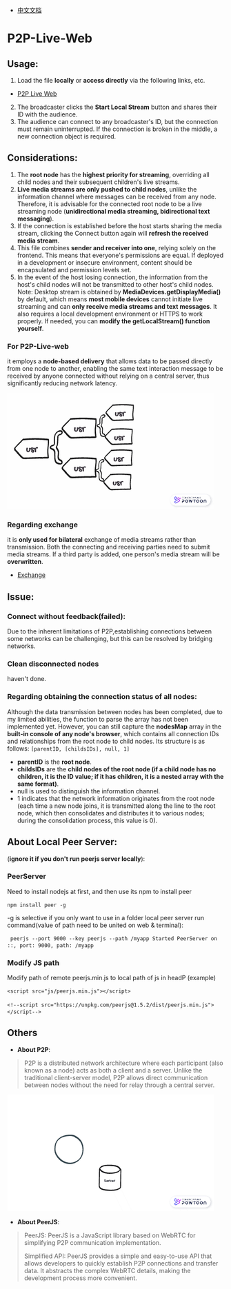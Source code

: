 - [中文文档](README_CN.md)

# P2P-Live-Web

## Usage:
1. Load the file **locally** or **access directly** via the following links, etc.
+ [P2P Live Web](https://aiksxd.github.io/P2PLiveWeb.html)
2. The broadcaster clicks the **Start Local Stream** button and shares their ID with the audience.
3. The audience can connect to any broadcaster's ID, but the connection must remain uninterrupted. If the connection is broken in the middle, a new connection object is required.

## **Considerations**:
1. The **root node** has the **highest priority for streaming**, overriding all child nodes and their subsequent children's live streams.
2. **Live media streams are only pushed to child nodes**, unlike the information channel where messages can be received from any node. Therefore, it is advisable for the connected root node to be a live streaming node (**unidirectional media streaming, bidirectional text messaging**).
3. If the connection is established before the host starts sharing the media stream, clicking the Connect button again will **refresh the received media stream**.
4. This file combines **sender and receiver into one**, relying solely on the frontend. This means that everyone's permissions are equal. If deployed in a development or insecure environment, content should be encapsulated and permission levels set.
5. In the event of the host losing connection, the information from the host's child nodes will not be transmitted to other host's child nodes.
Note: Desktop stream is obtained by **MediaDevices.getDisplayMedia()** by default, which means **most mobile devices** cannot initiate live streaming and can **only receive media streams and text messages**. It also requires a local development environment or HTTPS to work properly. If needed, you can **modify the getLocalStream() function yourself**.

### For **P2P-Live-web**
 it employs a **node-based delivery** that allows data to be passed directly from one node to another, enabling the same text interaction message to be received by anyone connected without relying on a central server, thus significantly reducing network latency.
 
 ![DeliverGIF](https://github.com/aiksxd/material/blob/main/img/DeliverGIF.gif)

### Regarding **exchange**
it is **only used for bilateral** exchange of media streams rather than transmission. Both the connecting and receiving parties need to submit media streams. If a third party is added, one person's media stream will be **overwritten**.
- [Exchange](https://aiksxd.github.io/exchange.html)

## Issue: 
### Connect without feedback(failed):
Due to the inherent limitations of P2P,establishing connections between some networks can be challenging, but this can be resolved by bridging networks.
### Clean disconnected nodes
haven't done.

### Regarding obtaining the connection status of all nodes: 
Although the data transmission between nodes has been completed, due to my limited abilities, the function to parse the array has not been implemented yet.
However, you can still capture the **nodesMap** array in the **built-in console of any node's browser**, which contains all connection IDs and relationships from the root node to child nodes. Its structure is as follows:
`[parentID, [childsIDs], null, 1]`
+ **parentID** is the **root node**.
+ **childsIDs** are the **child nodes of the root node (if a child node has no children, it is the ID value; if it has children, it is a nested array with the same format)**.
+ null is used to distinguish the information channel.
+ 1 indicates that the network information originates from the root node (each time a new node joins, it is transmitted along the line to the root node, which then consolidates and distributes it to various nodes; during the consolidation process, this value is 0).

## **About Local Peer Server**:

(**ignore it if you don't run peerjs server locally**):

### PeerServer
Need to install nodejs at first, and then use its npm to install peer
```
npm install peer -g
```
-g is selective if you only want to use in a folder
local peer server run command(value of path need to be united on web & terminal):
```
 peerjs --port 9000 --key peerjs --path /myapp Started PeerServer on ::, port: 9000, path: /myapp
```
### Modify JS path
Modify path of remote peerjs.min.js to local path of js in headP (example)
```
<script src="js/peerjs.min.js"></script>

<!--script src="https://unpkg.com/peerjs@1.5.2/dist/peerjs.min.js"></script-->
```

## Others
+ **About P2P**:
> P2P is a distributed network architecture where each participant (also known as a node) acts as both a client and a server.
> Unlike the traditional client-server model, P2P allows direct communication between nodes without the need for relay through a central server.

![P2PGIF](https://github.com/aiksxd/material/blob/main/img/P2PGIF.gif)

+ **About PeerJS**:
> PeerJS: PeerJS is a JavaScript library based on WebRTC for simplifying P2P communication implementation.
> 
> Simplified API: PeerJS provides a simple and easy-to-use API that allows developers to quickly establish P2P connections and transfer data.
> It abstracts the complex WebRTC details, making the development process more convenient.


